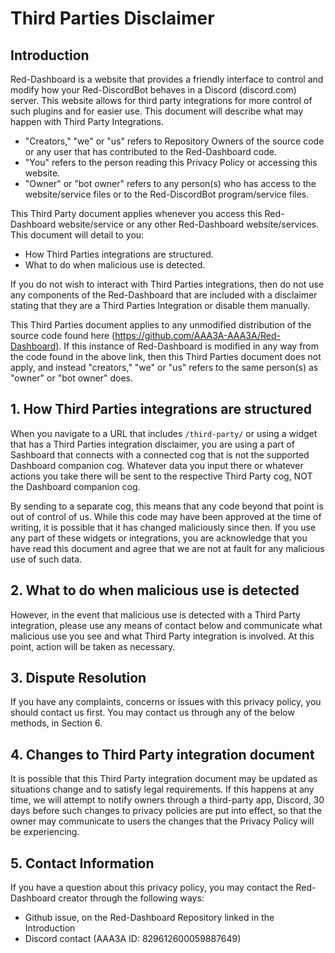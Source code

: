 # Third Parties Disclaimer

## Introduction
Red-Dashboard is a website that provides a friendly interface to control and modify how your Red-DiscordBot behaves in a Discord (discord.com) server. This website allows for third party integrations for more control of such plugins and for easier use. This document will describe what may happen with Third Party Integrations.
- "Creators," "we" or "us" refers to Repository Owners of the source code or any user that has contributed to the Red-Dashboard code.
- "You" refers to the person reading this Privacy Policy or accessing this website.
- "Owner" or "bot owner" refers to any person(s) who has access to the website/service files or to the Red-DiscordBot program/service files.

This Third Party document applies whenever you access this Red-Dashboard website/service or any other Red-Dashboard website/services. This document will detail to you:
- How Third Parties integrations are structured.
- What to do when malicious use is detected.

If you do not wish to interact with Third Parties integrations, then do not use any components of the Red-Dashboard that are included with a disclaimer stating that they are a Third Parties Integration or disable them manually.

This Third Parties document applies to any unmodified distribution of the source code found here (https://github.com/AAA3A-AAA3A/Red-Dashboard). If this instance of Red-Dashboard is modified in any way from the code found in the above link, then this Third Parties document does not apply, and instead "creators," "we" or "us" refers to the same person(s) as "owner" or "bot owner" does.

## 1. How Third Parties integrations are structured
When you navigate to a URL that includes `/third-party/` or using a widget that has a Third Parties integration disclaimer, you are using a part of Sashboard that connects with a connected cog that is not the supported Dashboard companion cog. Whatever data you input there or whatever actions you take there will be sent to the respective Third Party cog, NOT the Dashboard companion cog.

By sending to a separate cog, this means that any code beyond that point is out of control of us. While this code may have been approved at the time of writing, it is possible that it has changed maliciously since then. If you use any part of these widgets or integrations, you are acknowledge that you have read this document and agree that we are not at fault for any malicious use of such data.

## 2. What to do when malicious use is detected
However, in the event that malicious use is detected with a Third Party integration, please use any means of contact below and communicate what malicious use you see and what Third Party integration is involved. At this point, action will be taken as necessary.

## 3. Dispute Resolution
If you have any complaints, concerns or issues with this privacy policy, you should contact us first. You may contact us through any of the below methods, in Section 6.

## 4. Changes to Third Party integration document
It is possible that this Third Party integration document may be updated as situations change and to satisfy legal requirements. If this happens at any time, we will attempt to notify owners through a third-party app, Discord, 30 days before such changes to privacy policies are put into effect, so that the owner may communicate to users the changes that the Privacy Policy will be experiencing.

## 5. Contact Information
If you have a question about this privacy policy, you may contact the Red-Dashboard creator through the following ways:
- Github issue, on the Red-Dashboard Repository linked in the Introduction
- Discord contact (AAA3A ID: 829612600059887649)
